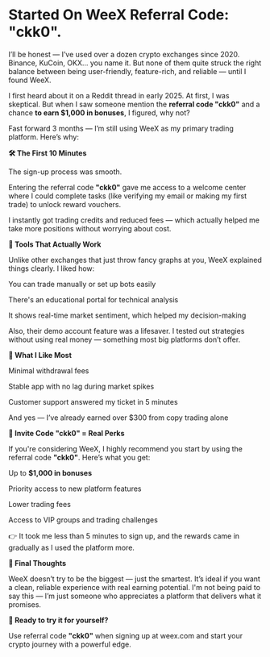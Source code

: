 # Started On WeeX Referral Code: "ckk0".

I’ll be honest — I’ve used over a dozen crypto exchanges since 2020. Binance, KuCoin, OKX… you name it. But none of them quite struck the right balance between being user-friendly, feature-rich, and reliable — until I found WeeX.

I first heard about it on a Reddit thread in early 2025. At first, I was skeptical. But when I saw someone mention the **referral code "ckk0"** and a chance **to earn $1,000 in bonuses**, I figured, why not?

Fast forward 3 months — I’m still using WeeX as my primary trading platform. Here’s why:

**🛠️ The First 10 Minutes**

The sign-up process was smooth.

Entering the referral code **"ckk0"** gave me access to a welcome center where I could complete tasks (like verifying my email or making my first trade) to unlock reward vouchers.

I instantly got trading credits and reduced fees — which actually helped me take more positions without worrying about cost.

**🧰 Tools That Actually Work**

Unlike other exchanges that just throw fancy graphs at you, WeeX explained things clearly. I liked how:

You can trade manually or set up bots easily

There's an educational portal for technical analysis

It shows real-time market sentiment, which helped my decision-making

Also, their demo account feature was a lifesaver. I tested out strategies without using real money — something most big platforms don’t offer.

**🎯 What I Like Most**

Minimal withdrawal fees

Stable app with no lag during market spikes

Customer support answered my ticket in 5 minutes

And yes — I’ve already earned over $300 from copy trading alone

**🤝 Invite Code "ckk0" = Real Perks**

If you're considering WeeX, I highly recommend you start by using the referral code **"ckk0"**. Here’s what you get:

Up to **$1,000 in bonuses**

Priority access to new platform features

Lower trading fees

Access to VIP groups and trading challenges

👉 It took me less than 5 minutes to sign up, and the rewards came in gradually as I used the platform more.

**📌 Final Thoughts**

WeeX doesn’t try to be the biggest — just the smartest. It’s ideal if you want a clean, reliable experience with real earning potential. I'm not being paid to say this — I’m just someone who appreciates a platform that delivers what it promises.

**🎉 Ready to try it for yourself?**

Use referral code **"ckk0"** when signing up at weex.com and start your crypto journey with a powerful edge.
